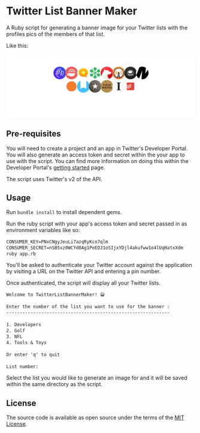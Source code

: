 # Twitter List Banner Maker

A Ruby script for generating a banner image for your Twitter lists with the profiles pics of the members of that list.

Like this:

![A list of Twitter avatars.](https://github.com/matthewl/TwitterListBannerMaker/blob/main/twitter_list_example.png?raw=true)


## Pre-requisites

You will need to create a project and an app in Twitter's Developer Portal. You will also generate an access token and secret within the your app to use with the script. You can find more information on doing this within the Developer Portal's [getting started](https://developer.twitter.com/en/docs/platform-overview) page.

The script uses Twitter's v2 of the API.

## Usage

Run `bundle install` to install dependent gems.

Run the ruby script with your app's access token and secret passed in as environment variables like so:

```shell
CONSUMER_KEY=PNxCNgyJeuLi7azqRyKco7qlm CONSUMER_SECRET=nSB5xz0WCYd0Ag1PeEDJ1oSIjxYDjl4akufww1o4lUqHatxXdm ruby app.rb
```

You'll be asked to authenticate your Twitter account against the application by visiting a URL on the Twitter API and entering a pin number.

Once authenticated, the script will display all your Twitter lists.

```shell
Welcome to TwitterListBannerMaker! 😀

Enter the number of the list you want to use for the banner :
-------------------------------------------------------------

1. Developers
2. Golf
3. NFL
4. Tools & Toys

Or enter 'q' to quit

List number:

```

Select the list you would like to generate an image for and it will be saved within the same directory as the script.

## License

The source code is available as open source under the terms of the [MIT License](https://opensource.org/licenses/MIT).


